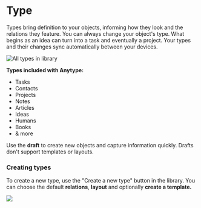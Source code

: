 # Type

Types bring definition to your objects, informing how they look and the relations they feature. You can always change your object's type. What begins as an idea can turn into a task and eventually a project. Your types and their changes sync automatically between your devices.

![All types in library](https://t2535380.p.clickup-attachments.com/t2535380/e9f0fc81-4f9b-4e00-bcd7-e9d9a3f3e1f5/CleanShot%202021-09-09%20at%2014.25.08.gif)

**Types included with Anytype:**

* Tasks
* Contacts
* Projects
* Notes
* Articles
* Ideas
* Humans
* Books
* & more

Use the **draft** to create new objects and capture information quickly. Drafts don't support templates or layouts.

### **Creating types**

To create a new type, use the "Create a new type" button in the library. You can choose the default **relations**, **layout** and optionally **create a template.**

![](https://t2535380.p.clickup-attachments.com/t2535380/d3c42d67-c289-4157-9695-149d4c5507da/CleanShot%202021-09-09%20at%2014.50.46.gif)
